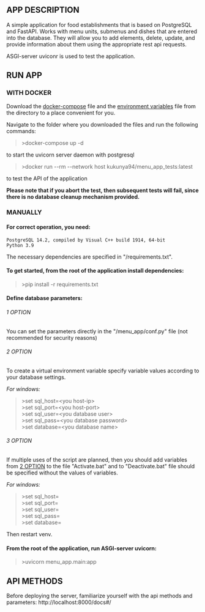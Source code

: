 ## APP DESCRIPTION ##

A simple application for food establishments that is based on PostgreSQL and FastAPI.
Works with menu units, submenus and dishes that are entered into the database. They will allow you to add elements, delete, update, and provide information about them using the appropriate rest api requests.

ASGI-server uviconr is used to test the application.

## RUN APP ##
### WITH DOCKER ###
Download the [docker-compose](https://github.com/Kukunya/menu_app/blob/master/docker-compose/docker-compose.yaml) file and the [environment variables](https://github.com/Kukunya/menu_app/blob/master/docker-compose/env.env) file from the directory to a place convenient for you.

Navigate to the folder where you downloaded the files and run the following commands:

>\>docker-compose up -d

to start the uvicorn server daemon with postgresql

>\>docker run --rm --network host kukunya94/menu_app_tests:latest

to test the API of the application

**Please note that if you abort the test, then subsequent tests will fail, since there is no database cleanup mechanism provided.**

### MANUALLY ###

#### For correct operation, you need: ####
    PostgreSQL 14.2, compiled by Visual C++ build 1914, 64-bit
    Python 3.9

The necessary dependencies are specified in "/requirements.txt".



#### To get started, from the root of the application install dependencies: ####  
>\>pip install -r requirements.txt



#### Define database parameters: ####

###### 1 OPTION ######
You can set the parameters directly in the "/menu_app/conf.py" file (not recommended for security reasons)

###### 2 OPTION ######
To create a virtual environment variable specify variable values according to your database settings.  

*For windows:*  

>\>set sql_host=\<you host-ip>  
>\>set sql_port=\<you host-port>  
>\>set sql_user=\<you database user>  
>\>set sql_pass=\<you database password>  
>\>set database=\<you database name>

###### 3 OPTION ######
If multiple uses of the script are planned, then you should add variables from [2 OPTION](/#2-option) to the file "Activate.bat" and to "Deactivate.bat" file should be specified without the values of variables.  

*For windows:* 
  
>\>set sql_host=  
>\>set sql_port=  
>\>set sql_user=  
>\>set sql_pass=  
>\>set database=

Then restart venv.



#### From the root of the application, run ASGI-server uvicorn: ####  
>\>uvicorn menu_app.main:app

## API METHODS ##

Before deploying the server, familiarize yourself with the api methods and parameters: http://localhost:8000/docs#/
